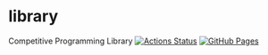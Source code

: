 # library
Competitive Programming Library
[![Actions Status](https://github.com/granddaifuku/library/workflows/verify/badge.svg)](https://github.com/granddaifuku/library/actions)
[![GitHub Pages](https://img.shields.io/static/v1?label=GitHub+Pages&message=+&color=brightgreen&logo=github)](https://granddaifuku.github.io/library/)